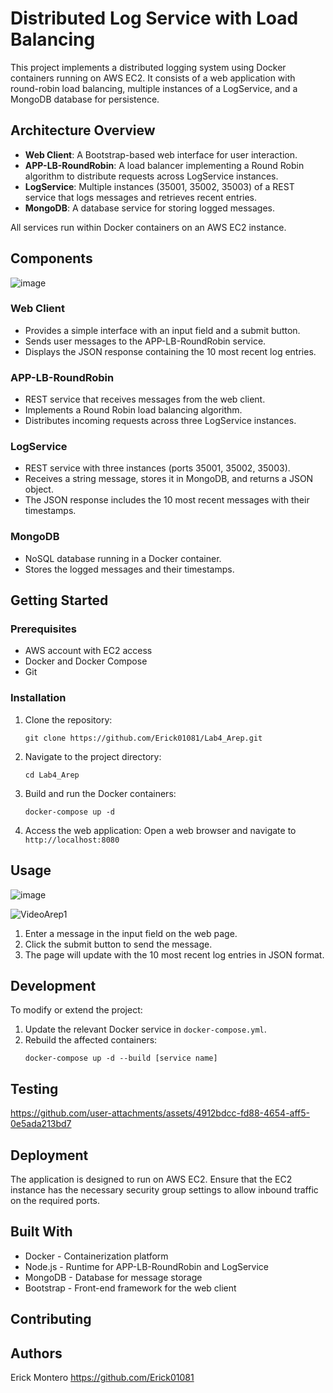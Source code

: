 # Distributed Log Service with Load Balancing

This project implements a distributed logging system using Docker containers running on AWS EC2. It consists of a web application with round-robin load balancing, multiple instances of a LogService, and a MongoDB database for persistence.

## Architecture Overview

- **Web Client**: A Bootstrap-based web interface for user interaction.
- **APP-LB-RoundRobin**: A load balancer implementing a Round Robin algorithm to distribute requests across LogService instances.
- **LogService**: Multiple instances (35001, 35002, 35003) of a REST service that logs messages and retrieves recent entries.
- **MongoDB**: A database service for storing logged messages.

All services run within Docker containers on an AWS EC2 instance.

## Components

![image](https://github.com/user-attachments/assets/26e956d7-3ded-47fb-a458-43333e782514)


### Web Client

- Provides a simple interface with an input field and a submit button.
- Sends user messages to the APP-LB-RoundRobin service.
- Displays the JSON response containing the 10 most recent log entries.

### APP-LB-RoundRobin

- REST service that receives messages from the web client.
- Implements a Round Robin load balancing algorithm.
- Distributes incoming requests across three LogService instances.

### LogService

- REST service with three instances (ports 35001, 35002, 35003).
- Receives a string message, stores it in MongoDB, and returns a JSON object.
- The JSON response includes the 10 most recent messages with their timestamps.

### MongoDB

- NoSQL database running in a Docker container.
- Stores the logged messages and their timestamps.

## Getting Started

### Prerequisites

- AWS account with EC2 access
- Docker and Docker Compose
- Git

### Installation

1. Clone the repository:
   ```
   git clone https://github.com/Erick01081/Lab4_Arep.git
   ```

2. Navigate to the project directory:
   ```
   cd Lab4_Arep
   ```

3. Build and run the Docker containers:
   ```
   docker-compose up -d
   ```

4. Access the web application:
   Open a web browser and navigate to `http://localhost:8080`

## Usage

![image](https://github.com/user-attachments/assets/cb88268c-2476-4b84-a0d7-3256380c3aaa)

![VideoArep1](https://github.com/user-attachments/assets/40ca54b7-96da-40fe-a4cf-1b8652993d29)



1. Enter a message in the input field on the web page.
2. Click the submit button to send the message.
3. The page will update with the 10 most recent log entries in JSON format.

## Development

To modify or extend the project:

1. Update the relevant Docker service in `docker-compose.yml`.
2. Rebuild the affected containers:
   ```
   docker-compose up -d --build [service name]
   ```

## Testing

https://github.com/user-attachments/assets/4912bdcc-fd88-4654-aff5-0e5ada213bd7

## Deployment

The application is designed to run on AWS EC2. Ensure that the EC2 instance has the necessary security group settings to allow inbound traffic on the required ports.

## Built With

- Docker - Containerization platform
- Node.js - Runtime for APP-LB-RoundRobin and LogService
- MongoDB - Database for message storage
- Bootstrap - Front-end framework for the web client

## Contributing


## Authors

Erick Montero https://github.com/Erick01081




